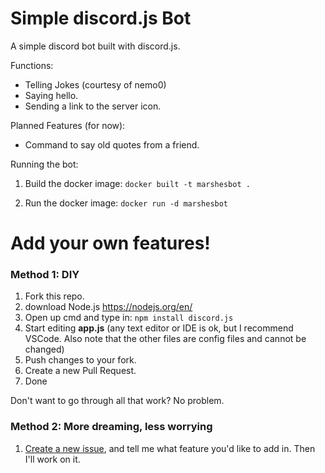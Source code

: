 # Simple discord.js Bot

A simple discord bot built with discord.js.

Functions:

- Telling Jokes (courtesy of nemo0)
- Saying hello.
- Sending a link to the server icon.

Planned Features (for now):

- Command to say old quotes from a friend. 


Running the bot:

1. Build the docker image:
    `docker built -t marshesbot .`

2. Run the docker image:
    `docker run -d marshesbot`

# Add your own features!

### Method 1: DIY
1. Fork this repo.
2. download Node.js https://nodejs.org/en/
3. Open up cmd and type in: ``npm install discord.js``
4. Start editing **app.js** (any text editor or IDE is ok, but I recommend VSCode. Also note that the other files are config files and cannot be changed)
5. Push changes to your fork.
6. Create a new Pull Request.
7. Done 

Don't want to go through all that work? No problem.

### Method 2: More dreaming, less worrying
1. [Create a new issue](https://github.com/MarshesDuck/MarshesBot/issues), and tell me what feature you'd like to add in. Then I'll work on it. 
